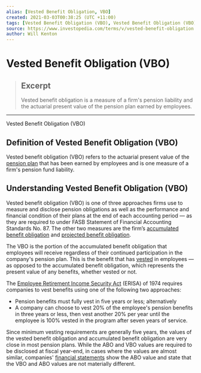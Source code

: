 ```yaml
---
alias: [Vested Benefit Obligation, VBO]
created: 2021-03-03T00:38:25 (UTC +11:00)
tags: [Vested Benefit Obligation (VBO), Vested Benefit Obligation (VBO)]
source: https://www.investopedia.com/terms/v/vested-benefit-obligation.asp
author: Will Kenton
---
```


# Vested Benefit Obligation (VBO)

> ## Excerpt
> Vested benefit obligation is a measure of a firm's pension liability and the actuarial present value of the pension plan earned by employees.

---

Vested Benefit Obligation (VBO)
## Definition of Vested Benefit Obligation (VBO)

Vested benefit obligation (VBO) refers to the actuarial present value of the [pension plan](https://www.investopedia.com/terms/p/pensionplan.asp) that has been earned by employees and is one measure of a firm's pension fund liability.

## Understanding Vested Benefit Obligation (VBO)

Vested benefit obligation (VBO) is one of three approaches firms use to measure and disclose pension obligations as well as the performance and financial condition of their plans at the end of each accounting period — as they are required to under FASB Statement of Financial Accounting Standards No. 87. The other two measures are the firm’s [accumulated benefit obligation](https://www.investopedia.com/terms/a/accumulated-benefit-obligation.asp) and [projected benefit obligation](https://www.investopedia.com/terms/p/pbo.asp).

The VBO is the portion of the accumulated benefit obligation that employees will receive regardless of their continued participation in the company's pension plan. This is the benefit that has [vested](https://www.investopedia.com/terms/v/vesting.asp) in employees — as opposed to the accumulated benefit obligation, which represents the present value of any benefits, whether vested or not.

The [Employee Retirement Income Security Act](https://www.investopedia.com/terms/e/erisa.asp) (ERISA) of 1974 requires companies to vest benefits using one of the following two approaches:

-   Pension benefits must fully vest in five years or less; alternatively
-   A company can choose to vest 20% of the employee's pension benefits in three years or less, then vest another 20% per year until the employee is 100% vested in the program after seven years of service.

Since minimum vesting requirements are generally five years, the values of the vested benefit obligation and accumulated benefit obligation are very close in most pension plans. While the ABO and VBO values are required to be disclosed at fiscal year-end, in cases where the values are almost similar, companies' [financial statements](https://www.investopedia.com/terms/f/financial-statements.asp) show the ABO value and state that the VBO and ABO values are not materially different.

